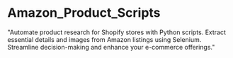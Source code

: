 # Amazon_Product_Scripts
"Automate product research for Shopify stores with Python scripts. Extract essential details and images from Amazon listings using Selenium. Streamline decision-making and enhance your e-commerce offerings."
